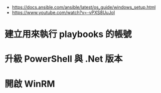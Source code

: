 * https://docs.ansible.com/ansible/latest/os_guide/windows_setup.html
* https://www.youtube.com/watch?v=-vPXS8UuJoI


# 建立用來執行 playbooks 的帳號
# 升級 PowerShell 與 .Net 版本
# 開啟 WinRM

